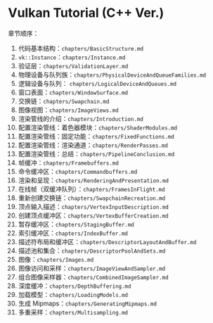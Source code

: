 # Vulkan Tutorial (C++ Ver.)

章节顺序：
1. 代码基本结构：`chapters/BasicStructure.md`
2. `vk::Instance`：`chapters/Instance.md`
3. 验证层：`chapters/ValidationLayer.md`
4. 物理设备与队列族：`chapters/PhysicalDeviceAndQueueFamilies.md`
5. 逻辑设备与队列：
`chapters/LogicalDeviceAndQueues.md`
6. 窗口表面：`chapters/WindowSurface.md`
7. 交换链：`chapters/Swapchain.md`
8. 图像视图：`chapters/ImageViews.md`
9. 渲染管线的介绍：`chapters/Introduction.md`
10. 配置渲染管线：着色器模块：`chapters/ShaderModules.md`
11. 配置渲染管线：固定功能：`chapters/FixedFunctions.md`
12. 配置渲染管线：渲染通道：`chapters/RenderPasses.md`
13. 配置渲染管线：总结：`chapters/PipelineConclusion.md`
14. 帧缓冲：`chapters/Framebuffers.md`
15. 命令缓冲区：`chapters/Commandbuffers.md`
16. 渲染和呈现：`chapters/RenderingAndPresentation.md`
17. 在线帧（双缓冲队列）：`chapters/FramesInFlight.md`
18. 重新创建交换链：`chapters/SwapchainRecreation.md`
19. 顶点输入描述：`chapters/VertexInputDescription.md`
20. 创建顶点缓冲区：`chapters/VertexBufferCreation.md`
21. 暂存缓冲区：`chapters/StagingBuffer.md`
22. 索引缓冲区：`chapters/IndexBuffer.md`
23. 描述符布局和缓冲区：`chapters/DescriptorLayoutAndBuffer.md`
24. 描述池和集合：`chapters/DescriptorPoolAndSets.md`
25. 图像：`chapters/Images.md`
26. 图像访问和采样：`chapters/ImageViewAndSampler.md`
27. 组合图像采样器：`chapters/CombinedImageSampler.md`
28. 深度缓冲：`chapters/DepthBuffering.md`
29. 加载模型：`chapters/LoadingModels.md`
30. 生成 Mipmaps：`chapters/GeneratingMipmaps.md`
30. 多重采样：`chapters/Multisampling.md`
